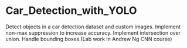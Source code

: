 # Car_Detection_with_YOLO

Detect objects in a car detection dataset and custom images.
Implement non-max suppression to increase accuracy.
Implement intersection over union.
Handle bounding boxes.(Lab work in Andrew Ng CNN course)


